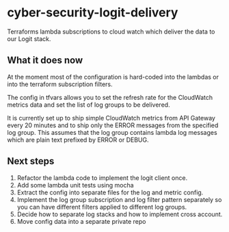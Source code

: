 # cyber-security-logit-delivery
Terraforms lambda subscriptions to cloud watch which deliver the data to our Logit stack.

## What it does now

At the moment most of the configuration is hard-coded into the lambdas
or into the terraform subscription filters. 

The config in tfvars allows you to set the refresh rate for the 
CloudWatch metrics data and set the list of log groups to be 
delivered.

It is currently set up to ship simple CloudWatch metrics from 
API Gateway every 20 minutes and to ship only the ERROR messages 
from the specified log group. This assumes that the log group 
contains lambda log messages which are plain text prefixed by 
ERROR or DEBUG.   

## Next steps

1. Refactor the lambda code to implement the logit client once. 
2. Add some lambda unit tests using mocha
3. Extract the config into separate files for the log and metric 
config. 
4. Implement the log group subscription and log filter pattern 
separately so you can have different filters applied to different
log groups.
5. Decide how to separate log stacks and how to implement cross 
account.
6. Move config data into a separate private repo    
